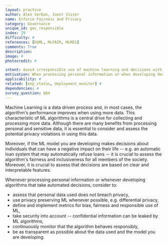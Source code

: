```yaml
---
layout: practice
author: Alex Serban, Joost Visser
name: Enforce Fairness and Privacy
category: Governance
unique_id: gov_responsible
index: 29
difficulty: #
references: [DQML, MLFAIR, MLRES]
comments: True
description:
image: #
photocredit: #

intent: Avoid irresponsible use of machine learning and decisions with negative societal impact. #
motivation: When processing personal information or when developing decision making systems that can negatively impact individuals or groups, it is important to enforce requirements for fairness and privacy. #
applicability: #
related: [exp_status, deployment_monitor] #
dependencies: #
survey_question: Q64
---
```


Machine Learning is a data driven process and, in most cases, the algorithm's performance improves when using more data.
This characteristic of ML algorithms is a central drive for collecting and processing more data.
Although there are many benefits from processing personal and sensitive data, it is essential to consider and assess the potential privacy violations in using this data.


Moreover, if the ML model you are developing makes decisions about individuals that can have a negative impact on their life -- e.g. an automatic loan system that may automatically refuse loans -- it is crucial to assess the algorithm's fairness and inclusiveness for all members of the society.
Moreover, it is crucial to assess that decisions are based on clear and interpretable features.

Whenever processing personal information or whenever developing algorithms that take automated decisions, consider to:
- assess that personal data used does not breach privacy,
- use privacy preserving ML whenever possible, e.g. differential privacy,
- define and implement metrics for bias, fairness and responsible use of ML,
- take security into account -- confidential information can be leaked by ML algorithms,
- continuously monitor that the algorithm behaves responsibly,
- be as transparent as possible about the data used and the model you are developing.

